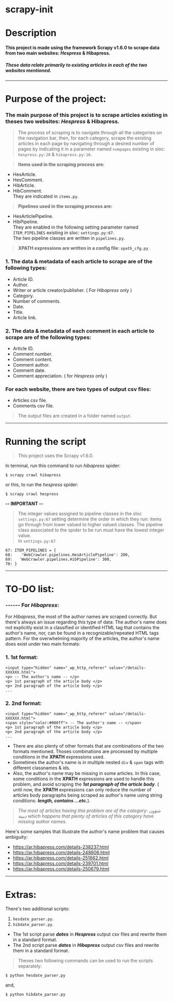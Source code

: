 # scrapy-init

# Description

#### This project is made using the framework **Scrapy v1.6.0**  to scrape data from two main websites: *Hespress* & Hibapress.
##### These data relate primarily to existing articles in each of the two websites mentioned.



---




# Purpose of the project:

### The main purpose of this project is to scrape articles existing in theses two websites: *Hespress* & Hibapress.



> The process of scraping is to navigate through all the categories on the navigation bar, then, for each category, scrape the existing articles in each page by navigating through a desired number of pages by indicating it in a parameter named `numpages` existing in sloc: `hespress.py:20` & `hibapress.py:16`.  

> **Items used in the scraping process are:**
*    HesArticle.
*    HesComment.
*    HibArticle.
*    HibComment.  
They are indicated in `items.py`.

> **Pipelines used in the scraping process are:**
*    HesArticlePipeline.
*    HibPipeline.  
They are enabled in the following setting parameter named `ITEM_PIPELINES` existing in sloc: `settings.py:67`.  
The two pipeline classes are written in `pipelines.py`.

> **XPATH expressions are written in a config file: `xpath_cfg.py`**  .


### 1.   The data & metadata of each article to scrape are of the  following types:

*   Article ID.
*   Author.
*   Writer or article creator/publisher. ( For *Hibapress* only )
*   Category.
*   Number of comments.
*   Date.
*   Title.
*   Article link.

### 2.   The data & metadata of each comment in each article to scrape are of the following types:
*   Article ID.
*   Comment number.
*   Comment content.
*   Comment author.
*   Comment date.
*   Comment appreciation. ( for *Hespress* only )

### For each website, there are two types of output csv files:
*   Articles csv file.
*   Comments csv file.  

> The output files are created in a folder named `output`.



---






# Running the script

> This project uses the Scrapy v1.6.0.

In terminal, run this command to run *hibapress* spider:

```
$ scrapy crawl hibapress
```
or this, to run the *hespress* spider:
```
$ scrapy crawl hespress
```

**-- IMPORTANT --**

> The integer values assigned to pipeline classes in the sloc `settings.py:67` setting determine the order in which they run: items go through from lower valued to higher valued classes. The pipeline class associated to the spider to be run must have the lowest integer value.  
> In `settings.py:67`
```
67: ITEM_PIPELINES = {
68:    'WebCrawler.pipelines.HesArticlePipeline': 200,
69:   'WebCrawler.pipelines.HibPipeline': 300,
70: }
```

---





# TO-DO list:

### ------ For *Hibapress*:
For *Hibapress*, the most of the author names are scraped correctly. But there's always an issue regarding this type of data: The author's name does not explicitly exist in a classified or identified HTML tag that contains the author's name, nor, can be found in a recognizable/repeated HTML tags pattern.
For the overwhelming majority of the articles, the author's name does exist under two main formats:

### 1.   1st format:

```
<input type="hidden" name="_wp_http_referer" value="/details-XXXXXX.html">
<p> -- The author's name -- </p>
<p> 1st paragraph of the article body </p>
<p> 2nd paragraph of the article body </p>
...
```

### 2.   2nd format:

```
<input type="hidden" name="_wp_http_referer" value="/details-XXXXXX.html">
<span style="color:#000ff"> -- The author's name -- </span>
<p> 1st paragraph of the article body </p>
<p> 2nd paragraph of the article body </p>
...
```

*    There are also plenty of other formats that are combinations of the two formats mentioned. Thoses combinations are processed by multiple conditions in the **XPATH** expressions used.
*    Sometimes the author's name is in multiple nested `div` & `span` tags with different classnames & ids.
*    Also, the author's name may be missing in some articles. In this case, some conditions in the **XPATH** expressions are used to handle this problem, and avoid scraping the ***1st paragraph of the article body***. ( until now, the **XPATH** expressions can only reduce the number of articles body paragraphs being scraped as author's name using string conditions: ***length, contains ...etc.***).


> *The most of articles having this problem are of the category: شؤون دينية which happens that plenty of articles of this category have missing author names.*







Here's some samples that illustrate the author's name problem that causes ambiguity:  

*   https://ar.hibapress.com/details-238237.html
*   https://ar.hibapress.com/details-248606.html
*   https://ar.hibapress.com/details-251662.html
*   https://ar.hibapress.com/details-239701.html
*   https://ar.hibapress.com/details-250679.html





---


# Extras:
There's two additional scripts:


1.   `hesdate_parser.py`.
2.   `hibdate_parser.py`.

- The 1st script parse ***dates*** in ***Hespress*** output csv files and rewrite them in a standard format.
- The 2nd script parse ***dates*** in ***Hibapress*** output csv files and rewrite them in a standard format.



> Theses two following commands can be used to run the scripts separately:


```
$ python hesdate_parser.py
```
and,
```
$ python hibdate_parser.py
```


